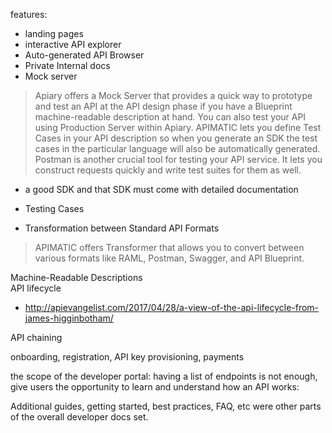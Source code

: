 features:
- landing pages
- interactive API explorer
- Auto-generated API Browser
- Private Internal docs
- Mock server
> Apiary offers a Mock Server that provides a quick way to prototype and test an API at the API design phase if you have a Blueprint machine-readable description at hand.
> You can also test your API using Production Server within Apiary.
> APIMATIC lets you define Test Cases in your API description so when you generate an SDK the test cases in the particular language will also be automatically generated.
> Postman is another crucial tool for testing your API service. It lets you construct requests quickly and write test suites for them as well.

- a good SDK and that SDK must come with detailed documentation
- Testing Cases

- Transformation between Standard API Formats
> APIMATIC offers Transformer that allows you to convert between various formats like RAML, Postman, Swagger, and API Blueprint.

Machine-Readable Descriptions  
API lifecycle  
- http://apievangelist.com/2017/04/28/a-view-of-the-api-lifecycle-from-james-higginbotham/

API chaining

onboarding, registration, API key provisioning, payments

the scope of the developer portal:
   having a list of endpoints is not enough, give users the opportunity to learn and understand how an API works:

Additional guides, getting started, best practices, FAQ, etc were other parts of the overall developer docs set. 
